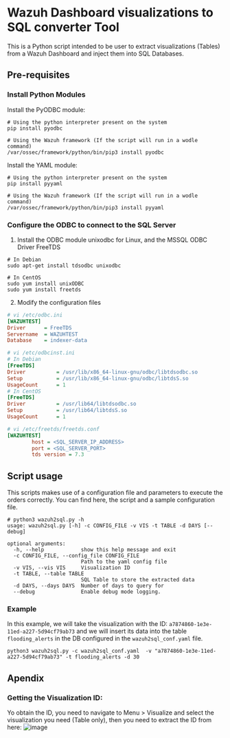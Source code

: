 # Wazuh Dashboard visualizations to SQL converter Tool
This is a Python script intended to be user to extract visualizations (Tables) from a Wazuh Dashboard and inject them into SQL Databases.

## Pre-requisites
### Install Python Modules
Install the PyODBC module:
```shell
# Using the python interpreter present on the system
pip install pyodbc

# Using the Wazuh framework (If the script will run in a wodle command)
/var/ossec/framework/python/bin/pip3 install pyodbc
```

Install the YAML module:
```shell
# Using the python interpreter present on the system
pip install pyyaml

# Using the Wazuh framework (If the script will run in a wodle command)
/var/ossec/framework/python/bin/pip3 install pyyaml
```

### Configure the ODBC to connect to the SQL Server
1. Install the ODBC module unixodbc for Linux, and the MSSQL ODBC Driver FreeTDS
```shell
# In Debian
sudo apt-get install tdsodbc unixodbc

# In CentOS
sudo yum install unixODBC
sudo yum install freetds
```

2. Modify the configuration files
```ini
# vi /etc/odbc.ini
[WAZUHTEST]
Driver      = FreeTDS
Servername  = WAZUHTEST
Database    = indexer-data

# vi /etc/odbcinst.ini
# In Debian
[FreeTDS]
Driver          = /usr/lib/x86_64-linux-gnu/odbc/libtdsodbc.so
Setup           = /usr/lib/x86_64-linux-gnu/odbc/libtdsS.so
UsageCount      = 1
# In CentOS
[FreeTDS]
Driver          = /usr/lib64/libtdsodbc.so
Setup           = /usr/lib64/libtdsS.so
UsageCount      = 1

# vi /etc/freetds/freetds.conf
[WAZUHTEST]
        host = <SQL_SERVER_IP_ADDRESS>
        port = <SQL_SERVER_PORT>
        tds version = 7.3
```

## Script usage
This scripts makes use of a configuration file and parameters to execute the orders correctly.
You can find here, the script and a sample configuration file.
```shell
# python3 wazuh2sql.py -h
usage: wazuh2sql.py [-h] -c CONFIG_FILE -v VIS -t TABLE -d DAYS [--debug]

optional arguments:
  -h, --help            show this help message and exit
  -c CONFIG_FILE, --config_file CONFIG_FILE
                        Path to the yaml config file
  -v VIS, --vis VIS     Visualization ID
  -t TABLE, --table TABLE
                        SQL Table to store the extracted data
  -d DAYS, --days DAYS  Number of days to query for
  --debug               Enable debug mode logging.
```

### Example
In this example, we will take the visualization with the ID: `a7874860-1e3e-11ed-a227-5d94cf79ab73` and we will insert its data into the table `flooding_alerts` in the DB configured in the `wazuh2sql_conf.yaml` file.
```shell
python3 wazuh2sql.py -c wazuh2sql_conf.yaml  -v "a7874860-1e3e-11ed-a227-5d94cf79ab73" -t flooding_alerts -d 30
```

## Apendix
### Getting the Visualization ID:
Yo obtain the ID, you need to navigate to Menu > Visualize and select the visualization you need (Table only), then you need to extract the ID from here:
![image](https://user-images.githubusercontent.com/37050249/230723543-069c2034-dbc6-45d1-85a3-2c2ea52c5eec.png)
